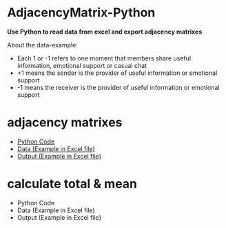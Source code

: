 # AdjacencyMatrix-Python
**Use Python to read data from excel and export adjacency matrixes**

About the data-example:
* Each 1 or -1 refers to one moment that members share useful information, emotional support or casual chat
* +1 means the sender is the provider of useful information or emotional support
* -1 means the receiver is the provider of useful information or emotional support

# adjacency matrixes
* [Python Code](https://github.com/JessieLiujy/Social-Network-Analysis-Python/blob/master/AdjacencyMatrix.py)
* [Data (Example in Excel file)](https://github.com/JessieLiujy/Social-Network-Analysis-Python/blob/master/data-example.xlsx)
* [Output (Example in Excel file)](https://github.com/JessieLiujy/Social-Network-Analysis-Python/blob/master/output_matrix.xlsx)

# calculate total & mean
* Python Code
* Data (Example in Excel file)
* Output (Example in Excel file)

